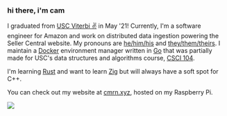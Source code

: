 ### hi there, i'm cam

I graduated from [USC Viterbi ✌️](https://viterbischool.usc.edu/) in May '21! Currently, I'm a software engineer for Amazon and work on distributed data ingestion powering the Seller Central website. My pronouns are [he/him/his](https://pronoun.is/he/.../himself) and [they/them/theirs](https://pronoun.is/they/.../themselves). 
I maintain a [Docker](https://docker.com) environment manager written in [Go](https://golang.org/) that was partially made for USC's data structures and algorithms course,
[CSCI 104](https://github.com/csci104/docker).

I'm learning [Rust](https://rustlang.org) and want to learn [Zig](https://ziglang.org/) but will always have a soft spot for C++.

You can check out my website at [cmrn.xyz](https://cmrn.xyz), hosted on my Raspberry Pi.


<div>
<a href="https://github.com/anuraghazra/github-readme-stats">
  <img align="left" src="https://github-readme-stats.vercel.app/api/top-langs/?username=camerondurham&hide=php,html,tex,python&langs_count=8&layout=compact&theme=light" />
</a>
  
</div>

<!--
**camerondurham/camerondurham** is a ✨ _special_ ✨ repository because its `README.md` (this file) appears on your GitHub profile.

<a href="https://github.com/anuraghazra/github-readme-stats">
  <img align="left" src="https://github-readme-stats.vercel.app/api/top-langs/?username=camerondurham&hide=php,html&langs_count=5&layout=compact&theme=dark" />
</a>

-->
